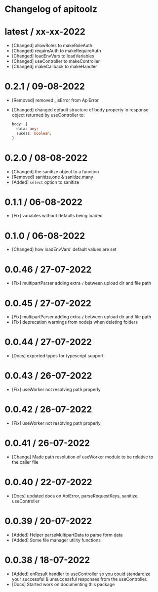# Changelog of apitoolz

# latest / xx-xx-2022

- [Changed] allowRoles to makeRoleAuth
- [Changed] requireAuth to makeRequireAuth
- [Changed] loadEnvVars to loadVariables
- [Changed] useController to makeController
- [Changed] makeCallback to makeHandler

# 0.2.1 / 09-08-2022

- [Removed] removed \_isError from ApiError
- [Changed] changed default structure of body property in response object returned by useController to:

  ```ts
  body: {
    data: any;
    sucess: boolean;
  }
  ```

# 0.2.0 / 08-08-2022

- [Changed] the sanitize object to a function
- [Removed] sanitize.one & sanitize.many
- [Added] `select` option to sanitize

# 0.1.1 / 06-08-2022

- [Fix] variables without defaults being loaded

# 0.1.0 / 06-08-2022

- [Changed] how loadEnvVars' default values are set

# 0.0.46 / 27-07-2022

- [Fix] multipartParser adding extra `/` between upload dir and file path

# 0.0.45 / 27-07-2022

- [Fix] multipartParser adding extra `/` between upload dir and file path
- [Fix] deprecation warnings from nodejs when deleting folders

# 0.0.44 / 27-07-2022

- [Docs] exported types for typescript support

# 0.0.43 / 26-07-2022

- [Fix] useWorker not resolving path properly

# 0.0.42 / 26-07-2022

- [Fix] useWorker not resolving path properly

# 0.0.41 / 26-07-2022

- [Change] Made path resolution of useWorker module to be relative to the caller file

# 0.0.40 / 22-07-2022

- [Docs] updated docs on ApiError, parseRequestKeys, sanitize, useController

# 0.0.39 / 20-07-2022

- [Added] Helper parseMultipartData to parse form data
- [Added] Some file manager utility functions

# 0.0.38 / 18-07-2022

- [Added] onResult handler to useController so you could standardize your successful & unsuccessful responses from the useController.
- [Docs] Started work on documenting this package
